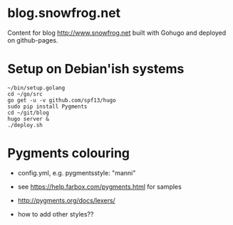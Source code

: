blog.snowfrog.net
=================

Content for blog http://www.snowfrog.net built with Gohugo and deployed on
github-pages.

# Setup on Debian'ish systems

    ~/bin/setup.golang
    cd ~/go/src
    go get -u -v github.com/spf13/hugo
    sudo pip install Pygments
    cd ~/git/blog
    hugo server &
    ./deploy.sh

# Pygments colouring

* config.yml, e.g. pygmentsstyle: "manni"
* see https://help.farbox.com/pygments.html for samples
* http://pygments.org/docs/lexers/

* how to add other styles??
